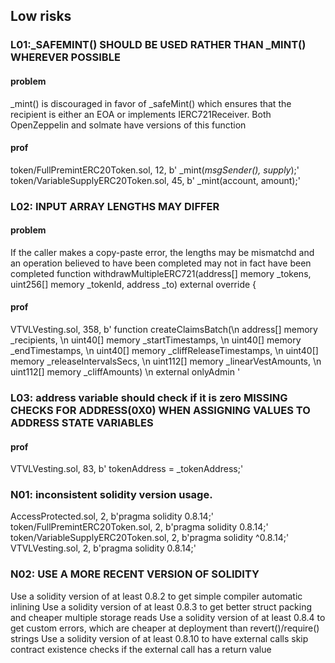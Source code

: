 ## Low risks
### L01:_SAFEMINT() SHOULD BE USED RATHER THAN _MINT() WHEREVER POSSIBLE
#### problem
_mint() is discouraged in favor of _safeMint() which ensures that the recipient is either an EOA or implements IERC721Receiver. Both OpenZeppelin and solmate have versions of this function
#### prof
token/FullPremintERC20Token.sol, 12, b'        _mint(_msgSender(), supply_);'
token/VariableSupplyERC20Token.sol, 45, b'        _mint(account, amount);'

### L02: INPUT ARRAY LENGTHS MAY DIFFER
#### problem
If the caller makes a copy-paste error, the lengths may be mismatchd and an operation believed to have been completed may not in fact have been completed
function withdrawMultipleERC721(address[] memory _tokens, uint256[] memory _tokenId, address _to) external override {
#### prof
VTVLVesting.sol, 358, b'    function createClaimsBatch(\n        address[] memory _recipients, \n        uint40[] memory _startTimestamps, \n        uint40[] memory _endTimestamps, \n        uint40[] memory _cliffReleaseTimestamps, \n        uint40[] memory _releaseIntervalsSecs, \n        uint112[] memory _linearVestAmounts, \n        uint112[] memory _cliffAmounts) \n        external onlyAdmin '

### L03: address variable should check if it is zero MISSING CHECKS FOR ADDRESS(0X0) WHEN ASSIGNING VALUES TO ADDRESS STATE VARIABLES
#### prof
VTVLVesting.sol, 83, b'        tokenAddress = _tokenAddress;'


### N01: inconsistent solidity version usage.
AccessProtected.sol, 2, b'pragma solidity 0.8.14;'
token/FullPremintERC20Token.sol, 2, b'pragma solidity 0.8.14;'
token/VariableSupplyERC20Token.sol, 2, b'pragma solidity ^0.8.14;'
VTVLVesting.sol, 2, b'pragma solidity 0.8.14;'

### N02: USE A MORE RECENT VERSION OF SOLIDITY
Use a solidity version of at least 0.8.2 to get simple compiler automatic inlining Use a solidity version of at least 0.8.3 to get better struct packing and cheaper multiple storage reads Use a solidity version of at least 0.8.4 to get custom errors, which are cheaper at deployment than revert()/require() strings Use a solidity version of at least 0.8.10 to have external calls skip contract existence checks if the external call has a return value